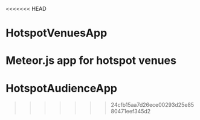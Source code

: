 <<<<<<< HEAD
# HotspotVenuesApp
Meteor.js app for hotspot venues
=======
# HotspotAudienceApp
>>>>>>> 24cfb15aa7d26ece00293d25e8580471eef345d2
